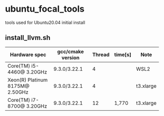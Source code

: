 # ubuntu_focal_tools
tools used for Ubuntu20.04 initial install

## install_llvm.sh

|  Hardware spec  |  gcc/cmake version | Thread | time[s]  | Note |
| ----            | ----         | ----   | ----     | ---- |
| Core(TM) i5-4460@ 3.20GHz|9.3.0/3.22.1  | 4  |       | WSL2 |
| Xeon(R) Platinum 8175M@ 2.50GHz|9.3.0/3.22.1  | 4  |      | t3.xlarge |
| Core(TM) i7-8700@ 3.20GHz|9.3.0/3.22.1  | 12  |  1,770    | t3.xlarge |



